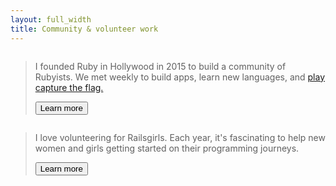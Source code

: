 ```yaml
---
layout: full_width
title: Community & volunteer work
---
```



  <div class="relative mx-auto max-w-7xl px-6 lg:px-8">
    <div class="relative overflow-hidden rounded-xl bg-pink-500 py-24 px-8 shadow-2xl lg:grid lg:grid-cols-2 lg:gap-x-8 lg:px-16">
      <div class="absolute inset-0 opacity-50 mix-blend-multiply saturate-0 filter">
        <img src="<%= relative_url '/images/rubyinhollywoodgroup.jpg' %>" alt="" class="h-full w-full object-cover">
      </div>
      <div class="relative lg:col-span-1">
        <img class="w-16 w-auto" src="<%= relative_url '/images/rubyinhollywoodlogo.png' %>" alt="">
        <blockquote class="mt-6 text-white">
          <p class="text-xl font-medium sm:text-2xl">
            I founded Ruby in Hollywood in 2015 to build a community of Rubyists. We met weekly to build apps, learn new languages, and <a href="https://pwning.owasp-juice.shop/part1/ctf.html"> play capture the flag.</a>
          </p>
          <footer class="mt-6">
            <a href="http://rubyinhollywood.com">
              <button type="button" class="inline-flex items-center rounded border border-transparent bg-pink-600 px-2.5 py-1.5 text-xs font-medium text-white shadow-sm hover:bg-pink-700 focus:outline-none focus:ring-2 focus:ring-pink-500 focus:ring-offset-2">Learn more</button>
            </a>
          </footer>
        </blockquote>
      </div>
    </div>
  </div>

  <div class="relative mx-auto max-w-7xl px-6 lg:px-8">
    <div class="relative overflow-hidden rounded-xl bg-indigo-500 py-24 px-8 shadow-2xl lg:grid lg:grid-cols-2 lg:gap-x-8 lg:px-16">
      <div class="absolute inset-0 opacity-50 mix-blend-multiply saturate-0 filter">
        <img src="<%= relative_url '/images/railsgirls.jpg' %>" alt="" class="h-full w-full object-cover">
      </div>
      <div class="relative lg:col-span-1">
        <img class="w-16 w-auto" src="http://railsgirls.com/images/railsgirls-logo.png" alt="">
        <blockquote class="mt-6 text-white">
          <p class="text-xl font-medium sm:text-2xl">
          I love volunteering for Railsgirls. Each year, it's fascinating to help new women and girls getting started on their programming journeys.
          </p>
          <footer class="mt-6">
            <a href="http://railsgirls.com/">
              <button type="button" class="inline-flex items-center rounded border border-transparent bg-indigo-600 px-2.5 py-1.5 text-xs font-medium text-white shadow-sm hover:bg-indigo-700 focus:outline-none focus:ring-2 focus:ring-indigo-500 focus:ring-offset-2">Learn more</button>
            </a>
          </footer>
        </blockquote>
      </div>
    </div>
  </div>
